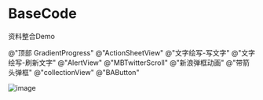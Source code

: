# BaseCode
资料整合Demo


@"顶部 GradientProgress"
@"ActionSheetView"
@"文字绘写-写文字"
@"文字绘写-刷新文字"
@"AlertView"
@"MBTwitterScroll"
@"新浪弹框动画"
@"带箭头弹框"
@"collectionView"
@"BAButton"



![image](https://github.com/JackLannister/BaseCode/raw/master/2016-09-21.gif)
